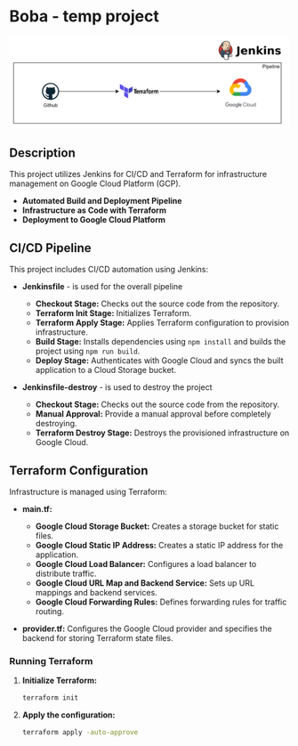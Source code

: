 # Boba - temp project

![alt text](image.png)

## Description
This project utilizes Jenkins for CI/CD and Terraform for infrastructure management on Google Cloud Platform (GCP).

- **Automated Build and Deployment Pipeline**
- **Infrastructure as Code with Terraform**
- **Deployment to Google Cloud Platform**

## CI/CD Pipeline
This project includes CI/CD automation using Jenkins:

- **Jenkinsfile** - is used for the overall pipeline
  - **Checkout Stage:** Checks out the source code from the repository.
  - **Terraform Init Stage:** Initializes Terraform.
  - **Terraform Apply Stage:** Applies Terraform configuration to provision infrastructure.
  - **Build Stage:** Installs dependencies using `npm install` and builds the project using `npm run build`.
  - **Deploy Stage:** Authenticates with Google Cloud and syncs the built application to a Cloud Storage bucket.

- **Jenkinsfile-destroy** - is used to destroy the project
  - **Checkout Stage:** Checks out the source code from the repository.
  - **Manual Approval:** Provide a manual approval before completely destroying.
  - **Terraform Destroy Stage:** Destroys the provisioned infrastructure on Google Cloud.

## Terraform Configuration
Infrastructure is managed using Terraform:

- **main.tf:**
  - **Google Cloud Storage Bucket:** Creates a storage bucket for static files.
  - **Google Cloud Static IP Address:** Creates a static IP address for the application.
  - **Google Cloud Load Balancer:** Configures a load balancer to distribute traffic.
  - **Google Cloud URL Map and Backend Service:** Sets up URL mappings and backend services.
  - **Google Cloud Forwarding Rules:** Defines forwarding rules for traffic routing.

- **provider.tf:** Configures the Google Cloud provider and specifies the backend for storing Terraform state files.

### Running Terraform
1. **Initialize Terraform:**
    ```sh
    terraform init
    ```
2. **Apply the configuration:**
    ```sh
    terraform apply -auto-approve
    ```


